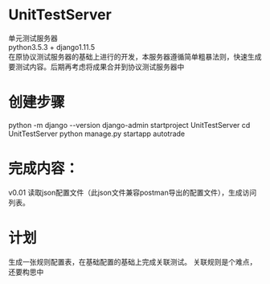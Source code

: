 # UnitTestServer
单元测试服务器    
python3.5.3 + django1.11.5    
在原协议测试服务器的基础上进行的开发，本服务器遵循简单粗暴法则，快速生成要测试内容。后期再考虑将成果合并到协议测试服务器中

# 创建步骤
python -m django --version
django-admin startproject UnitTestServer
cd UnitTestServer
python manage.py startapp autotrade

# 完成内容：
v0.01 读取json配置文件（此json文件兼容postman导出的配置文件），生成访问列表。

# 计划
生成一张规则配置表，在基础配置的基础上完成关联测试。
关联规则是个难点，还要构思中




